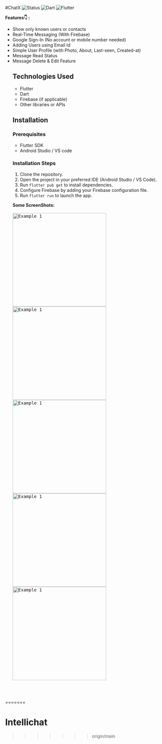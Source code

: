 
#ChatX
![Status](https://img.shields.io/badge/Status-Active-brightgreen)
![Dart](https://img.shields.io/badge/dart-100%25-brightgreen)
![Flutter](https://img.shields.io/badge/Flutter-Cross%20Platform-blue)

 <b>Features👇 : </b>
<ul>
<li>Show only known users or contacts
<li>Real-Time Messaging (With Firebase)
<li>Google Sign-In (No account or mobile number needed)
<li>Adding Users using Email Id
<li>Simple User Profile (with Photo, About, Last-seen, Created-at)
<li>Message Read Status
<li>Message Delete & Edit Feature

## Technologies Used

- Flutter
- Dart
- Firebase (if applicable)
- Other libraries or APIs

 ## Installation

### Prerequisites

- Flutter SDK
- Android Studio / VS code
  
### Installation Steps

1. Clone the repository.
2. Open the project in your preferred IDE (Android Studio / VS Code).
3. Run `flutter pub get` to install dependencies.
4. Configure Firebase  by adding your Firebase configuration file.
5. Run `flutter run` to launch the app.




<b>Some ScreenShots:</b></br><br>
<kbd>
<img src="https://github.com/Wndnjd/Intellichat/blob/master/screenshots/1.jpg" alt="Example 1" width="300">
<img src="https://github.com/Wndnjd/Intellichat/blob/master/screenshots/2.jpg" alt="Example 1" width="300">
<img src="https://github.com/Wndnjd/Intellichat/blob/master/screenshots/3.jpg" alt="Example 1" width="300">
<img src="https://github.com/Wndnjd/Intellichat/blob/master/screenshots/4.jpg" alt="Example 1" width="300">
<img src="https://github.com/Wndnjd/Intellichat/blob/master/screenshots/5.jpg" alt="Example 1" width="300">



</kbd>
<br>
<br>
  

</ul>
  

=======
# Intellichat
>>>>>>> origin/main
